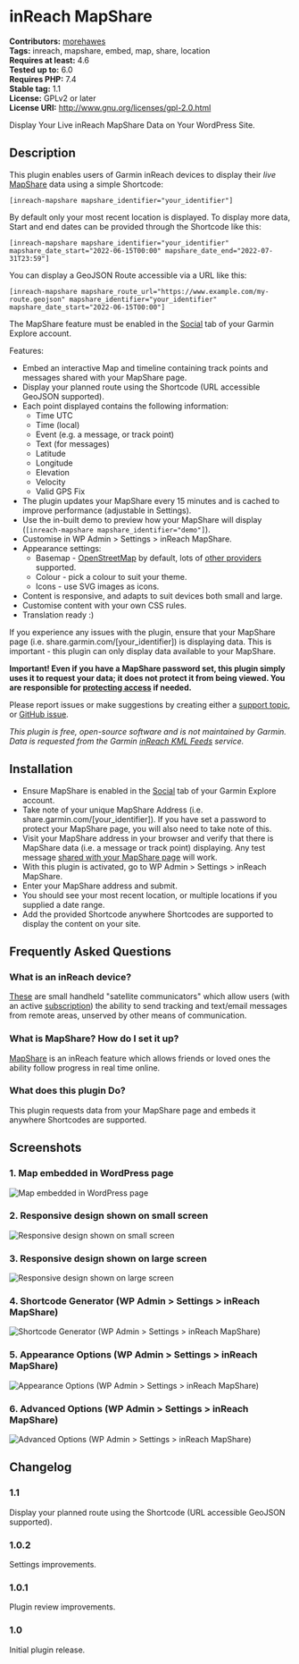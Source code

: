# inReach MapShare #
**Contributors:** [morehawes](https://profiles.wordpress.org/morehawes/)  
**Tags:** inreach, mapshare, embed, map, share, location  
**Requires at least:** 4.6  
**Tested up to:** 6.0  
**Requires PHP:** 7.4  
**Stable tag:** 1.1  
**License:** GPLv2 or later  
**License URI:** http://www.gnu.org/licenses/gpl-2.0.html  

Display Your Live inReach MapShare Data on Your WordPress Site.

## Description ##

This plugin enables users of Garmin inReach devices to display their *live* <a href="https://support.garmin.com/?faq=p2lncMOzqh71P06VifrQE7">MapShare</a> data using a simple Shortcode:


	[inreach-mapshare mapshare_identifier="your_identifier"]


By default only your most recent location is displayed. To display more data, Start and end dates can be provided through the Shortcode like this:


	[inreach-mapshare mapshare_identifier="your_identifier" mapshare_date_start="2022-06-15T00:00" mapshare_date_end="2022-07-31T23:59"]


You can display a GeoJSON Route accessible via a URL like this:


	[inreach-mapshare mapshare_route_url="https://www.example.com/my-route.geojson" mapshare_identifier="your_identifier" mapshare_date_start="2022-06-15T00:00"]


The MapShare feature must be enabled in the <a href="https://explore.garmin.com/Social">Social</a> tab of your Garmin Explore account.

Features:

* Embed an interactive Map and timeline containing track points and messages shared with your MapShare page.
* Display your planned route using the Shortcode (URL accessible GeoJSON supported).
* Each point displayed contains the following information:
	* Time UTC
	* Time (local)
	* Event (e.g. a message, or track point)
	* Text (for messages)
	* Latitude
	* Longitude
	* Elevation
	* Velocity
	* Valid GPS Fix
* The plugin updates your MapShare every 15 minutes and is cached to improve performance (adjustable in Settings).
* Use the in-built demo to preview how your MapShare will display (`[inreach-mapshare mapshare_identifier="demo"]`).
* Customise in WP Admin > Settings > inReach MapShare.
* Appearance settings:
	* Basemap - <a href="https://www.openstreetmap.org/fixthemap">OpenStreetMap</a> by default, lots of <a href="https://leaflet-extras.github.io/leaflet-providers/preview/">other providers</a> supported.
	* Colour - pick a colour to suit your theme.
	* Icons - use SVG images as icons.
* Content is responsive, and adapts to suit devices both small and large.
* Customise content with your own CSS rules.
* Translation ready :)

If you experience any issues with the plugin, ensure that your MapShare page (i.e. share.garmin.com/[your_identifier]) is displaying data. This is important - this plugin can only display data available to your MapShare.

**Important! Even if you have a MapShare password set, this plugin simply uses it to request your data; it does not protect it from being viewed. You are responsible for <a href="https://wordpress.org/support/article/using-password-protection/">protecting access</a> if needed.**

Please report issues or make suggestions by creating either a <a href="https://wordpress.org/support/plugin/inreach-mapshare/">support topic</a>, or <a href="https://github.com/morehawes/inreach-mapshare/issues">GitHub issue</a>.

*This plugin is free, open-source software and is not maintained by Garmin. Data is requested from the Garmin <a href="https://support.garmin.com/?faq=tdlDCyo1fJ5UxjUbA9rMY8">inReach KML Feeds</a> service.*

## Installation ##

- Ensure MapShare is enabled in the <a href="https://explore.garmin.com/Social">Social</a> tab of your Garmin Explore account.
- Take note of your unique MapShare Address (i.e. share.garmin.com/[your_identifier]). If you have set a password to protect your MapShare page, you will also need to take note of this.
- Visit your MapShare address in your browser and verify that there is MapShare data (i.e. a message or track point) displaying. Any test message <a href="https://support.garmin.com/?faq=p2lncMOzqh71P06VifrQE7">shared with your MapShare page</a> will work.
- With this plugin is activated, go to WP Admin > Settings > inReach MapShare.
- Enter your MapShare address and submit.
- You should see your most recent location, or multiple locations if you supplied a date range.
- Add the provided Shortcode anywhere Shortcodes are supported to display the content on your site.

## Frequently Asked Questions ##

### What is an inReach device? ###

<a href="https://discover.garmin.com/inreach/personal/">These</a> are small handheld "satellite communicators" which allow users (with an active <a href="https://www.garmin.com/p/837461">subscription</a>) the ability to send tracking and text/email messages from remote areas, unserved by other means of communication.

### What is MapShare? How do I set it up? ###

<a href="https://support.garmin.com/?faq=p2lncMOzqh71P06VifrQE7">MapShare</a> is an inReach feature which allows friends or loved ones the ability follow progress in real time online.

### What does this plugin Do? ###

This plugin requests data from your MapShare page and embeds it anywhere Shortcodes are supported.

## Screenshots ##

### 1. Map embedded in WordPress page ###
![Map embedded in WordPress page](https://raw.githubusercontent.com/morehawes/inreach-mapshare/master/assets/plugin/screenshot-1.png)

### 2. Responsive design shown on small screen ###
![Responsive design shown on small screen](https://raw.githubusercontent.com/morehawes/inreach-mapshare/master/assets/plugin/screenshot-2.png)

### 3. Responsive design shown on large screen ###
![Responsive design shown on large screen](https://raw.githubusercontent.com/morehawes/inreach-mapshare/master/assets/plugin/screenshot-3.png)

### 4. Shortcode Generator (WP Admin > Settings > inReach MapShare) ###
![Shortcode Generator (WP Admin > Settings > inReach MapShare)](https://raw.githubusercontent.com/morehawes/inreach-mapshare/master/assets/plugin/screenshot-4.png)

### 5. Appearance Options (WP Admin > Settings > inReach MapShare)  ###
![Appearance Options (WP Admin > Settings > inReach MapShare) ](https://raw.githubusercontent.com/morehawes/inreach-mapshare/master/assets/plugin/screenshot-5.png)

### 6. Advanced Options (WP Admin > Settings > inReach MapShare) ###
![Advanced Options (WP Admin > Settings > inReach MapShare)](https://raw.githubusercontent.com/morehawes/inreach-mapshare/master/assets/plugin/screenshot-6.png)


## Changelog ##

### 1.1 ###

Display your planned route using the Shortcode (URL accessible GeoJSON supported).

### 1.0.2 ###

Settings improvements.

### 1.0.1 ###

Plugin review improvements.

### 1.0 ###

Initial plugin release.